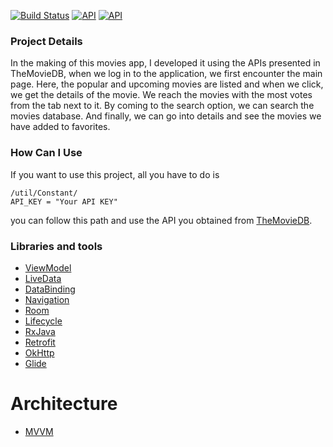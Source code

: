 [![Build Status](https://img.shields.io/badge/platform-Android-green)](https://www.android.com/) [![API](https://img.shields.io/badge/API-+23-brightgreen)](https://android-arsenal.com/api?level=23) [![API](https://img.shields.io/badge/license-MIT-blue)]()


### Project Details
In the making of this movies app, I developed it using the APIs presented in TheMovieDB, when we log in to the application, we first encounter the main page. Here, the popular and upcoming movies are listed and when we click, we get the details of the movie. We reach the movies with the most votes from the tab next to it. By coming to the search option, we can search the movies database. And finally, we can go into details and see the movies we have added to favorites.
### How Can I Use
If you want to use this project, all you have to do is 
```
/util/Constant/
API_KEY = "Your API KEY"
```
you can follow this path and use the API you obtained from [TheMovieDB](https://www.themoviedb.org/).

### Libraries and tools
 - [ViewModel](https://developer.android.com/topic/libraries/architecture/viewmodel)
 - [LiveData](https://developer.android.com/topic/libraries/architecture/livedata)
 - [DataBinding](https://developer.android.com/topic/libraries/data-binding/)
 - [Navigation](https://developer.android.com/guide/navigation/)
 - [Room](https://developer.android.com/training/data-storage/room)
 - [Lifecycle](https://developer.android.com/topic/libraries/architecture/lifecycle)
 - [RxJava](https://github.com/ReactiveX/RxJava)
 - [Retrofit](https://square.github.io/retrofit/)
 - [OkHttp](https://square.github.io/okhttp/)
 - [Glide](https://github.com/bumptech/glide)

# Architecture
 - [MVVM](https://developer.android.com/jetpack/docs/guide)

